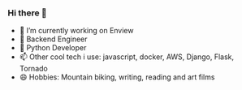 ### Hi there 👋



- 🔭 I’m currently working on Enview
- 🌱 Backend Engineer
- 💬 Python Developer
- 📫 Other cool tech i use: javascript, docker, AWS, Django, Flask, Tornado
- 😄 Hobbies: Mountain biking, writing, reading and art films


